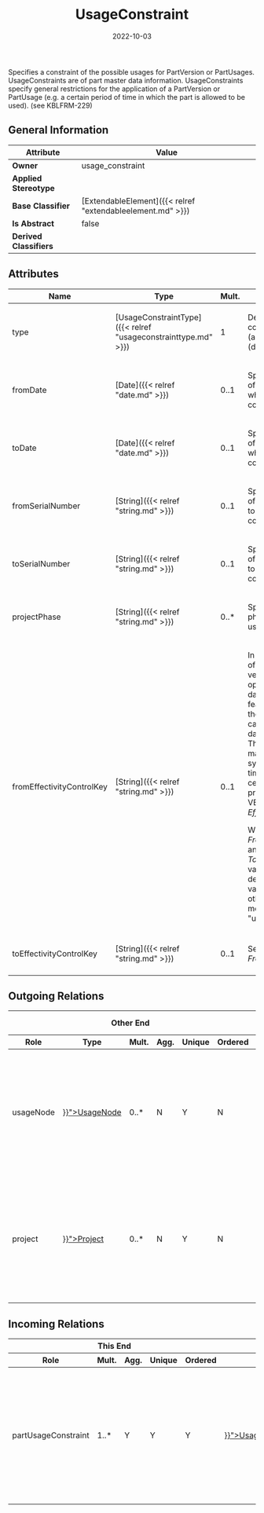 ﻿---
title: UsageConstraint
toc: false
type: specs
date: "2022-10-03"
draft: false
specification: VEC
version: 2.0.1
documentType: "Recommendation"
elementType: Class
classes:
  - UsageConstraint
menu_name: vec-2.0.1
---
<p> Specifies a constraint of the possible usages for PartVersion or PartUsages. UsageConstraints are of part master data information. UsageConstraints specify general restrictions for the application of a PartVersion or PartUsage (e.g. a certain period of time in which the part is allowed to be used). (see KBLFRM-229)      </p>

## General Information

| Attribute               | Value |
|-------------------------|-------|
| **Owner**               | usage_constraint |
| **Applied Stereotype**  |   |
| **Base Classifier**     | [ExtendableElement]({{< relref "extendableelement.md" >}})<br/>  |
| **Is Abstract**         | false |
| **Derived Classifiers** |   |

## Attributes
|  Name  |  Type  |  Mult.  |  Description  |  Owning Classifier  |
|--------|--------|---------|---------------|--------------|
|type| [UsageConstraintType]({{< relref "usageconstrainttype.md" >}}) | 1 | <p> Defines if the usage constraint is positive (allowance) or negative (denial).      </p> | [UsageConstraint]({{< relref "usageconstraint.md" >}}) |
|fromDate| [Date]({{< relref "date.md" >}}) | 0..1 | <p>Specifies the lower bound of the time period to which the usage constraint applies. </p> | [UsageConstraint]({{< relref "usageconstraint.md" >}}) |
|toDate| [Date]({{< relref "date.md" >}}) | 0..1 | <p>Specifies the upper bound of the time period to which the usage constraint applies. </p> | [UsageConstraint]({{< relref "usageconstraint.md" >}}) |
|fromSerialNumber| [String]({{< relref "string.md" >}}) | 0..1 | <p>Specifies the lower bound of a serial number range to which the usage constraint applies. </p> | [UsageConstraint]({{< relref "usageconstraint.md" >}}) |
|toSerialNumber| [String]({{< relref "string.md" >}}) | 0..1 | <p> Specifies the upper bound of a serial number range to which the usage constraint applies.      </p> | [UsageConstraint]({{< relref "usageconstraint.md" >}}) |
|projectPhase| [String]({{< relref "string.md" >}}) | 0..* | <p>Specifies the project phases to which the usage constraint applies. </p> | [UsageConstraint]({{< relref "usageconstraint.md" >}}) |
|fromEffectivityControlKey| [String]({{< relref "string.md" >}}) | 0..1 | <p> In the production logistics of complex products (like vehicles), the control of operation and cancellation dates of changes, features, components or the like is usually not carried out via concrete dates but via &quot;date keys&quot;. These keys are then mapped in planning systems with concrete time specifications for certain plants or production steps. In the VEC&#160;these keys are called <i>EffectivityControlKey.</i>      </p>      <p> With the <i>FromEffectivityControlKey</i> and <i>To</i><i>EffectivityControlKey </i>a validity interval can be defined. If one of the two values is defined and the other is omitted, the meaning shall be &quot;unbounded&quot;.      </p> | [UsageConstraint]({{< relref "usageconstraint.md" >}}) |
|toEffectivityControlKey| [String]({{< relref "string.md" >}}) | 0..1 | <p> See <i>FromEffectivityControlKey.</i>      </p> | [UsageConstraint]({{< relref "usageconstraint.md" >}}) |

## Outgoing Relations
<table>
    <thead>
        <tr>
           <th colspan="6">Other End</th>
           <th colspan="1">This End</th>
           <th colspan="1">General</th>
        </tr>
        <tr>
           <th>Role</th>
           <th>Type</th>
           <th>Mult.</th>
           <th>Agg.</th>
           <th>Unique</th>
           <th>Ordered</th>
           <th>Mult.</th>
           <th>Description</th>
        </tr>
    <thead>
    <tbody>
    <tr>
        <td>usageNode</td>
        <td><a href="{{< relref "usagenode.md" >}}">UsageNode</a></td>
        <td>0..*</td>
        <td>N</td>
        <td>Y</td>
        <td>N</td>
        <td>0..*</td>
        <td><p> References the <i>UsageNode</i> to which the <i>UsageConstraint</i> applies. This means the described <i>PartVersion</i> is allowed / denied in the referenced UsageNode.      </p></td>
    </tr>
    <tr>
        <td>project</td>
        <td><a href="{{< relref "project.md" >}}">Project</a></td>
        <td>0..*</td>
        <td>N</td>
        <td>Y</td>
        <td>N</td>
        <td>0..*</td>
        <td><p> References the <i>Projects</i> to which the <i>UsageConstraint</i> applies. This means the described PartVersion is allowed / denied in the referenced UsageConstraint.      </p></td>
    </tr>
    </tbody>
</table>

##  Incoming Relations
<table>
    <thead>
        <tr>
           <th colspan="5">This End</th>
           <th colspan="2">Other End</th>
           <th colspan="1">General</th>
        </tr>
        <tr>
           <th>Role</th>
           <th>Mult.</th>
           <th>Agg.</th>
           <th>Unique</th>
           <th>Ordered</th>
           <th>Type</th>
           <th>Mult.</th>
           <th>Description</th>
        </tr>
    <thead>
    <tbody>
    <tr>
        <td>partUsageConstraint</td>
        <td>1..*</td>
        <td>Y</td>
        <td>Y</td>
        <td>Y</td>
        <td><a href="{{< relref "usageconstraintspecification.md" >}}">UsageConstraintSpecification</a></td>
        <td>1</td>
        <td><p> Specifies the UsageConstraints that apply to the PartVersion or PartUsages described by the UsageConstraintSpecification. The ordering of this association is relevant. The elements shall arranged in the order of ascending priority.&#160;That means, elements further back in the collection have a higher priority.      </p></td>
    </tr>
    </tbody>
</table>



